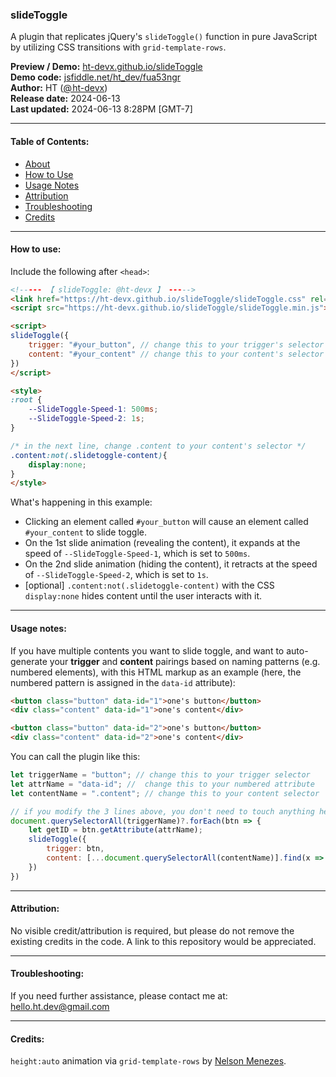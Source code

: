### slideToggle

A plugin that replicates jQuery's `slideToggle()` function in pure JavaScript by utilizing CSS transitions with `grid-template-rows`.

**Preview / Demo:** [ht-devx.github.io/slideToggle](https://ht-devx.github.io/slideToggle)\
**Demo code:** [jsfiddle.net/ht_dev/fua53ngr](https://jsfiddle.net/ht_dev/fua53ngr)\
**Author:** HT ([@ ht-devx](https://github.com/ht-devx))\
**Release date:** 2024-06-13\
**Last updated:** 2024-06-13 8:28PM [GMT-7]

---

#### Table of Contents:
* [About](#slidetoggle)
* [How to Use](#how-to-use)
* [Usage Notes](#usage-notes)
* [Attribution](#attribution)
* [Troubleshooting](#troubleshooting)
* [Credits](#credits)

---

#### How to use:

Include the following after `<head>`:
```html
<!----- 【 slideToggle: @ht-devx 】 ----->
<link href="https://ht-devx.github.io/slideToggle/slideToggle.css" rel="stylesheet">
<script src="https://ht-devx.github.io/slideToggle/slideToggle.min.js"></script>

<script>
slideToggle({
    trigger: "#your_button", // change this to your trigger's selector
    content: "#your_content" // change this to your content's selector
})
</script>

<style>
:root {
    --SlideToggle-Speed-1: 500ms;
    --SlideToggle-Speed-2: 1s;
}

/* in the next line, change .content to your content's selector */
.content:not(.slidetoggle-content){
    display:none;
}
</style>
```

What's happening in this example:
- Clicking an element called `#your_button` will cause an element called `#your_content` to slide toggle.
- On the 1st slide animation (revealing the content), it expands at the speed of `--SlideToggle-Speed-1`, which is set to `500ms`.
- On the 2nd slide animation (hiding the content), it retracts at the speed of `--SlideToggle-Speed-2`, which is set to `1s`.
- [optional] `.content:not(.slidetoggle-content)` with the CSS `display:none` hides content until the user interacts with it.

---

#### Usage notes:
If you have multiple contents you want to slide toggle, and want to auto-generate your **trigger** and **content** pairings based on naming patterns (e.g. numbered elements), with this HTML markup as an example (here, the numbered pattern is assigned in the `data-id` attribute):
```html
<button class="button" data-id="1">one's button</button>
<div class="content" data-id="1">one's content</div>

<button class="button" data-id="2">one's button</button>
<div class="content" data-id="2">one's content</div>
```

You can call the plugin like this:
```javascript
let triggerName = "button"; // change this to your trigger selector
let attrName = "data-id"; //  change this to your numbered attribute
let contentName = ".content"; // change this to your content selector

// if you modify the 3 lines above, you don't need to touch anything here
document.querySelectorAll(triggerName)?.forEach(btn => {
    let getID = btn.getAttribute(attrName);
    slideToggle({
        trigger: btn,
        content: [...document.querySelectorAll(contentName)].find(x => x.getAttribute(attrName) == getID)
    })
})
```

---

#### Attribution:
No visible credit/attribution is required, but please do not remove the existing credits in the code. A link to this repository would be appreciated.

---

#### Troubleshooting:
If you need further assistance, please contact me at: [hello.ht.dev@gmail.com](mailto:hello.ht.dev@gmail.com)

---

#### Credits:

`height:auto` animation via `grid-template-rows` by [Nelson Menezes](https://nemzes.net/posts/animating-height-auto).

